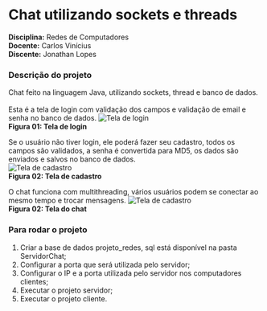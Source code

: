 # Chat utilizando sockets e threads

**Disciplina:** Redes de Computadores <br/>
**Docente:** Carlos Vinícius <br/>
**Discente:** Jonathan Lopes

### Descrição do projeto
Chat feito na linguagem Java, utilizando sockets, thread e banco de dados. <br/> <br/>
Esta é a tela de login com validação dos campos e validação de email e senha no banco de dados.
<img src="http://image.prntscr.com/image/eb2c813040db43a39ca97cafea297cdb.png" alt="Tela de login" /><br/>**Figura 01: Tela de login** 

Se o usuário não tiver login, ele poderá fazer seu cadastro, todos os campos são validados, a senha é convertida para MD5, os dados são enviados e salvos no banco de dados. <br/>
<img src="http://image.prntscr.com/image/04ffd20b47e14b808b7f9aa753d38e04.png" alt="Tela de cadastro" /><br/>**Figura 02: Tela de cadastro** 

O chat funciona com multithreading, vários usuários podem se conectar ao mesmo tempo e trocar mensagens.
<img src="http://image.prntscr.com/image/fb039454e3114e53bc2bfb28ba7c9585.png" alt="Tela de cadastro" /><br/>**Figura 02: Tela do chat** 

### Para rodar o projeto
1. Criar a base de dados projeto_redes, sql está disponível na pasta ServidorChat;
2. Configurar a porta que será utilizada pelo servidor;
3. Configurar o IP e a porta utilizada pelo servidor nos computadores clientes;
4. Executar o projeto servidor;
5. Executar o projeto cliente.
